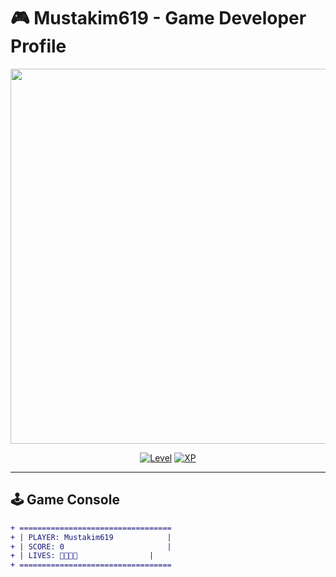 # 🎮 Mustakim619 - Game Developer Profile

<div align="center">
  <img src="https://raw.githubusercontent.com/Mustakim619/Mustakim619/main/assets/game-banner.gif" width="600">
  
  [![Level](https://img.shields.io/badge/Level-99-blueviolet?style=for-the-badge)](https://github.com/Mustakim619)
  [![XP](https://img.shields.io/badge/XP-1,234,567-orange?style=for-the-badge)](https://github.com/Mustakim619)
</div>

---

## 🕹️ Game Console
```diff
+ ==================================
+ | PLAYER: Mustakim619            |
+ | SCORE: 0                       |
+ | LIVES: 🧡🧡🧡🧡                |
+ ==================================
